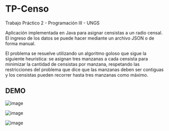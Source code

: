 # TP-Censo
Trabajo Práctico 2 - Programación III - UNGS

Aplicación implementada en Java para asignar censistas a un radio censal. El
ingreso de los datos se puede hacer mediante un archivo JSON o de forma
manual.

El problema se resuelve utilizando un algoritmo goloso que sigue la siguiente heuristica: se asignan tres manzanas a cada censista para minimizar la cantidad
de censistas por manzana, respetando las restricciones del problema que dice que las manzanas deben
ser contiguas y los censistas pueden recorrer hasta tres manzanas como
máximo.

## DEMO
![image](https://github.com/micabenitez/TP-Censo/assets/117873822/c3863533-0b5c-4579-8f59-76d18dad5fa2)

![image](https://github.com/micabenitez/TP-Censo/assets/117873822/0124e160-5ad3-4332-ac44-9924dc1a4c39)

![image](https://github.com/micabenitez/TP-Censo/assets/117873822/e128a4e0-5ed8-4133-96a6-e68e64cc185d)



